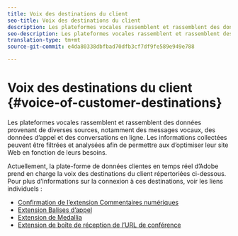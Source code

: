 ```yaml
---
title: Voix des destinations du client
seo-title: Voix des destinations du client
description: Les plateformes vocales rassemblent et rassemblent des données provenant de diverses sources, notamment des messages vocaux, des données d’appel et des conversations en ligne. Les informations collectées peuvent être filtrées et analysées afin de permettre aux d’optimiser leur site Web en fonction de leurs besoins.
seo-description: Les plateformes vocales rassemblent et rassemblent des données provenant de diverses sources, notamment des messages vocaux, des données d’appel et des conversations en ligne. Les informations collectées peuvent être filtrées et analysées afin de permettre aux d’optimiser leur site Web en fonction de leurs besoins.
translation-type: tm+mt
source-git-commit: e4da80338dbfbad70dfb3cf7df9fe589e949e788

---
```



# Voix des destinations du client {#voice-of-customer-destinations}

Les plateformes vocales rassemblent et rassemblent des données provenant de diverses sources, notamment des messages vocaux, des données d’appel et des conversations en ligne. Les informations collectées peuvent être filtrées et analysées afin de permettre aux d’optimiser leur site Web en fonction de leurs besoins.

Actuellement, la plate-forme de données clientes en temps réel d’Adobe prend en charge la voix des destinations du client répertoriées ci-dessous. Pour plus d’informations sur la connexion à ces destinations, voir les liens individuels :

* [Confirmation de l’extension Commentaires numériques](confirmit-digital-feedback-extension.md)
* [Extension Balises d’appel](/help/rtcdp/destinations/invoca-extension.md)
* [Extension de Medallia](medallia-extension.md)
* [Extension de boîte de réception de l’URL de conférence](talkurl-extension.md)
